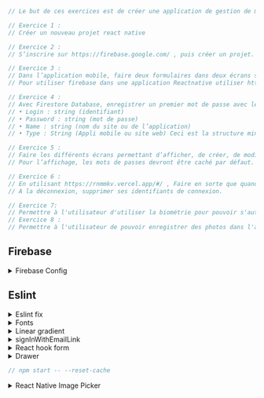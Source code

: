 ```js
// Le but de ces exercices est de créer une application de gestion de mot de passe.

// Exercice 1 :
// Créer un nouveau projet react native

// Exercice 2 :
// S’inscrire sur https://firebase.google.com/ , puis créer un projet. Activer l’authentification par mail et mot de passe.

// Exercice 3 :
// Dans l’application mobile, faire deux formulaires dans deux écrans séparés : • La page d’inscription. Elle permet de s’inscrire sur l’application. Les données devront être stockées dans la partie Authentification de Firebase. • La page connexion. Elle permet de se connecter à l’application. La vérification devra se faire via Firebase. Si la connexion réussi rediriger vers une troisième pas qui affichera « Bonjour adresseMail ».
// Pour utiliser firebase dans une application Reactnative utiliser https://rnfirebase.io/

// Exercice 4 :
// Avec Firestore Database, enregistrer un premier mot de passe avec les informations suivantes :
// • Login : string (identifiant)
// • Password : string (mot de passe)
// • Name : string (nom du site ou de l’application)
// • Type : String (Appli mobile ou site web) Ceci est la structure minimale. Elle peut être améliorer si besoin.

// Exercice 5 :
// Faire les différents écrans permettant d’afficher, de créer, de modifier et de supprimer les mots de passe enregistrés.
// Pour l’affichage, les mots de passes devront être caché par défaut.

// Exercice 6 :
// En utilisant https://rnmmkv.vercel.app/#/ , Faire en sorte que quand un utilisateur se connecte, cela enregistre ses identifiants de connexion pour qu’il puisse se loguer automatiquement les prochaines fois.
// A la déconnexion, supprimer ses identifiants de connexion.

// Exercice 7:
// Permettre à l'utilisateur d'utiliser la biométrie pour pouvoir s'authentifier.
// Exercice 8 :
// Permettre à l'utilisateur de pouvoir enregistrer des photos dans l'application via Firebase Storage.
```

<h2>Firebase</h2>

<details>
<summary>Firebase Config</summary>

```js
// https://rnfirebase.io/
// npm install --save @react-native-firebase/app

// - On the firebase console: set android package name to the same as applicationId found in: android/app/build.gradle

//   defaultConfig {
//         applicationId "com.auth"

// - Download google-services.json and add it to android/app/google-services.json

// - Setup SDK Dependencies and plugin
```

<details>
<summary>Firebase Firestore</summary>

```js
// npm i @react-native-firebase/firestore
```

<details>
<summary>Rules</summary>

```js
rules_version = '2';
service cloud.firestore {
  match /databases/{database}/documents {
   // Allow only authenticated content owners access
    match /Users/{userId}/{documents=**} {
      allow read, write: if request.auth != null && request.auth.uid == userId
    }
  }
}
```

</details>

<details>
<summary>Simple read</summary>

Import

```js
import firestore from '@react-native-firebase/firestore';
const usersCollection = firestore().collection('Users');
```

Get specific doc

```js
import firestore from '@react-native-firebase/firestore';
// Get user document with an ID of ABC
const userDocument = firestore().collection('Users').doc('ABC');
// The doc method returns a DocumentReference.
```

One-time read

```js
import firestore from '@react-native-firebase/firestore';
const users = await firestore().collection('Users').get();
const user = await firestore().collection('Users').doc('ABC').get();
```

<details>
<summary>Realtimes changes</summary>

Realtimes changes - listener

```js
import firestore from '@react-native-firebase/firestore';

function onResult(QuerySnapshot) {
  console.log('Got Users collection result.');
}

function onError(error) {
  console.error(error);
}

firestore().collection('Users').onSnapshot(onResult, onError);
```

unsuscribe listener

```js
import React, {useEffect} from 'react';
import firestore from '@react-native-firebase/firestore';

function User({userId}) {
  useEffect(() => {
    const subscriber = firestore()
      .collection('Users')
      .doc(userId)
      .onSnapshot(documentSnapshot => {
        console.log('User data: ', documentSnapshot.data());
      });

    // Stop listening for updates when no longer required
    return () => subscriber();
  }, [userId]);
}
```

</details>

</details>

<details>
<summary>QuerySnapshot</summary>

access data with forEach

```js
import firestore from '@react-native-firebase/firestore';

firestore()
  .collection('Users')
  .get()
  .then(querySnapshot => {
    console.log('Total users: ', querySnapshot.size);

    querySnapshot.forEach(documentSnapshot => {
      console.log('User ID: ', documentSnapshot.id, documentSnapshot.data());
    });
  });
```

</details>

<details>
<summary>Write - Update</summary>

Write

```js
import firestore from '@react-native-firebase/firestore';

firestore()
  .collection('Users')
  .add({
    name: 'Ada Lovelace',
    age: 30,
  })
  .then(() => {
    console.log('User added!');
  });
```

Update

```js
import firestore from '@react-native-firebase/firestore';

firestore()
  .collection('Users')
  .doc('ABC')
  .update({
    age: 31,
  })
  .then(() => {
    console.log('User updated!');
  });
```

Update nested

```js
import firestore from '@react-native-firebase/firestore';

firestore()
  .collection('Users')
  .doc('ABC')
  .update({
    'info.address.zipcode': 94040,
  })
  .then(() => {
    console.log('User updated!');
  });
```

Array push

```js
firestore()
  .doc('users/ABC')
  .update({
    fcmTokens: firestore.FieldValue.arrayUnion('ABCDE123456'),
  });
```

Array remove

```js
firestore()
  .doc('users/ABC')
  .update({
    fcmTokens: firestore.FieldValue.arrayRemove('ABCDE123456'),
  });
```

Delete

```js
firestore()
  .collection('Users')
  .doc('ABC')
  .delete()
  .then(() => {
    console.log('User deleted!');
  });
```

Delete specific prop in a document

```js
firestore().collection('Users').doc('ABC').update({
  fcmTokens: firestore.FieldValue.delete(),
});
```

</details>

<details>
<summary>Transactions </summary>

Run transaction method

```js
import firestore from '@react-native-firebase/firestore';

function onPostLike(postId) {
  // Create a reference to the post
  const postReference = firestore().doc(`posts/${postId}`);

  return firestore().runTransaction(async transaction => {
    // Get post data first
    const postSnapshot = await transaction.get(postReference);

    if (!postSnapshot.exists) {
      throw 'Post does not exist!';
    }

    transaction.update(postReference, {
      likes: postSnapshot.data().likes + 1,
    });
  });
}

onPostLike('ABC')
  .then(() => console.log('Post likes incremented via a transaction'))
  .catch(error => console.error(error));
```

</details>

<details>
<summary>Batch</summary>

```js
import firestore from '@react-native-firebase/firestore';

async function massDeleteUsers() {
  // Get all users
  const usersQuerySnapshot = await firestore().collection('Users').get();

  // Create a new batch instance
  const batch = firestore().batch();

  usersQuerySnapshot.forEach(documentSnapshot => {
    batch.delete(documentSnapshot.ref);
  });

  return batch.commit();
}

massDeleteUsers().then(() =>
  console.log('All users deleted in a single batch operation.'),
);
```

</details>

  </details>

</details>

<h2>Eslint</h2>

<details>
<summary>Eslint fix</summary>

single/double quote

```js
// in Eslint
  'prettier/prettier': ['error', {singleQuote: true}],

// in Prettier
  singleQuote: true,
```

useEffect missing dependencies

```js
// npm install eslint-plugin-react-hooks@next

 "react-hooks/rules-of-hooks": 'error',
    "react-hooks/exhaustive-deps": 'warn' // <--- THIS IS THE NEW RULE
```

</details>

<details>
<summary>Fonts</summary>

```js
   assets:['./assets/fonts/'],
```

</details>

<details>
<summary>Linear gradient</summary>

```js
// npm install react-native-linear-gradient --save
```

</details>

<details>
<summary>signInWithEmailLink</summary>

```js
// npm i @react-native-firebase/dynamic-links

// https://stackoverflow.com/questions/61564203/how-to-setup-sendsigninlinktoemail-from-firebase-in-react-native
```

```js
// Firebase > Dynamic Links
```

iOs Config

```js
// <key>FirebaseDynamicLinksCustomDomains</key>
// <array>
//   <string>https://example.com/link</string>
//   <string>https://example.com/promos</string>
// </array>
```

</details>

<details>
<summary>React hook form</summary>

Methods

```js
const {
  control,
  watch,
  getValues,
  handleSubmit,
  formState: {errors},
} = useForm <
IUserProfile >
{
  resolver: yupResolver(userProfileSchema),
};

// Get actual value
const watchClass = watch('class');

// Get value without trigger re-renders, do not listen input changes
const getValuesClass = getValues('class');
```

</details>

<details>
<summary>Drawer</summary>

```js
// npm install @react-navigation/drawer
// npm i install react-native-gesture-handler react-native-reanimated
// https://reactnavigation.org/docs/drawer-navigator/
```

babel.config.js

```js
module.exports = {
  presets: ['module:metro-react-native-babel-preset'],
  plugins: ['react-native-reanimated/plugin'],
};
```

App.tsx

```js
import 'react-native-gesture-handler';
```

</details>

```js
// npm start -- --reset-cache
```

<details>
<summary>React Native Image Picker</summary>

```js
// npm i react-native-image-picker
```

</details>

```js

```
